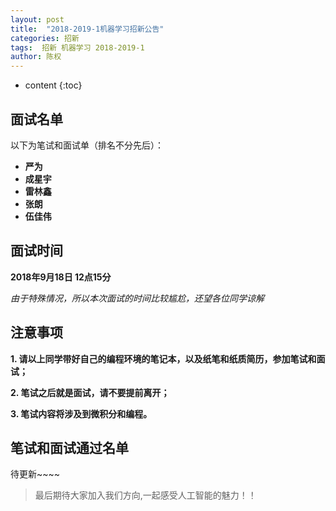 ```yaml
---
layout: post
title:  "2018-2019-1机器学习招新公告"
categories: 招新
tags:  招新 机器学习 2018-2019-1
author: 陈权
---
```


* content
{:toc}
## 面试名单

以下为笔试和面试单（排名不分先后）：

- **严为**
- **成星宇** 
- **雷林鑫** 
- **张朗**
- **伍佳伟**



## 面试时间

**2018年9月18日 12点15分**

*由于特殊情况，所以本次面试的时间比较尴尬，还望各位同学谅解*

## 注意事项

**1. 请以上同学带好自己的编程环境的笔记本，以及纸笔和纸质简历，参加笔试和面试；**

**2. 笔试之后就是面试，请不要提前离开；**

**3. 笔试内容将涉及到微积分和编程。**



## 笔试和面试通过名单



待更新~~~~





>  最后期待大家加入我们方向,一起感受人工智能的魅力！！